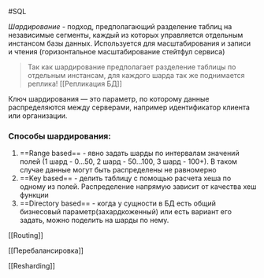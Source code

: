 #SQL 

*Шардирование* - подход, предполагающий разделение таблиц на независимые сегменты, каждый из которых управляется отдельным инстансом базы данных. Используется для масштабирования и записи и чтения (горизонтальное масштабирование стейтфул сервиса)

>Так как шардирование предполагает разделение таблицы по отдельным инстансам, для каждого шарда так же поднимается реплика!  [[Репликация БД]]

Ключ шардирования — это параметр, по которому данные распределяются между серверами, например идентификатор клиента или организации.

### Способы шардирования:

1. ==Range based== - явно задать шарды по интервалам значений полей (1 шард - 0...50, 2 шард - 50...100, 3 шард - 100+). В таком случае данные могут быть распределены не равномерно
2. ==Key based== - делить таблицу с помощью расчета хеша по одному из полей. Распределение напрямую зависит от качества хеш функции
3. ==Directory based== - когда у сущности в БД есть общий бизнесовый параметр(захардкоженный) или есть вариант его задать, можно поделить на шарды по нему.

[[Routing]] 

[[Перебалансировка]]

[[Resharding]]